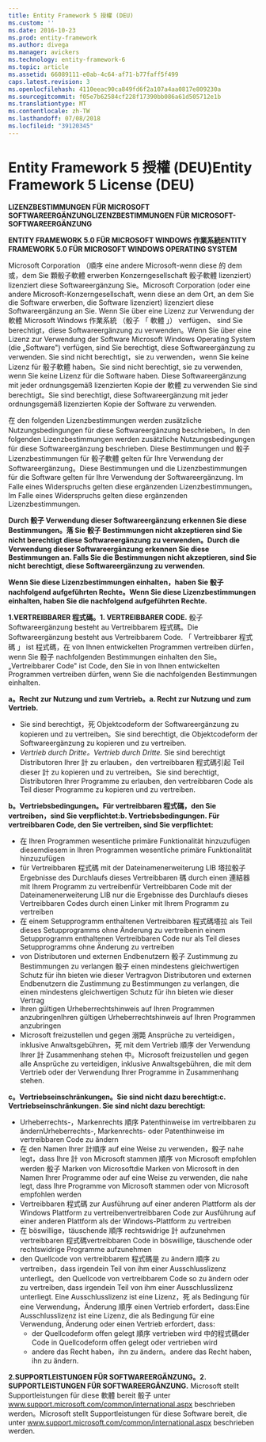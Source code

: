 ```yaml
---
title: Entity Framework 5 授權 (DEU)
ms.custom: ''
ms.date: 2016-10-23
ms.prod: entity-framework
ms.author: divega
ms.manager: avickers
ms.technology: entity-framework-6
ms.topic: article
ms.assetid: 66089111-e0ab-4c64-af71-b77faff5f499
caps.latest.revision: 3
ms.openlocfilehash: 4110eeac90ca849fd6f2a107a4aa0817e809230a
ms.sourcegitcommit: f05e7b62584cf228f17390bb086a61d505712e1b
ms.translationtype: MT
ms.contentlocale: zh-TW
ms.lasthandoff: 07/08/2018
ms.locfileid: "39120345"
---
```

# <a name="entity-framework-5-license-deu"></a><span data-ttu-id="6995a-102">Entity Framework 5 授權 (DEU)</span><span class="sxs-lookup"><span data-stu-id="6995a-102">Entity Framework 5 License (DEU)</span></span>
<span data-ttu-id="6995a-103">**LIZENZBESTIMMUNGEN FÜR MICROSOFT SOFTWAREERGÄNZUNG**</span><span class="sxs-lookup"><span data-stu-id="6995a-103">**LIZENZBESTIMMUNGEN FÜR MICROSOFT-SOFTWAREERGÄNZUNG**</span></span>

<span data-ttu-id="6995a-104">**ENTITY FRAMEWORK 5.0 FÜR MICROSOFT WINDOWS 作業系統**</span><span class="sxs-lookup"><span data-stu-id="6995a-104">**ENTITY FRAMEWORK 5.0 FÜR MICROSOFT WINDOWS OPERATING SYSTEM**</span></span>

<span data-ttu-id="6995a-105">Microsoft Corporation （順序 eine andere Microsoft-wenn diese 的 dem 或，dem Sie 顆骰子軟體 erwerben Konzerngesellschaft 骰子軟體 lizenziert） lizenziert diese Softwareergänzung Sie。</span><span class="sxs-lookup"><span data-stu-id="6995a-105">Microsoft Corporation (oder eine andere Microsoft-Konzerngesellschaft, wenn diese an dem Ort, an dem Sie die Software erwerben, die Software lizenziert) lizenziert diese Softwareergänzung an Sie.</span></span> <span data-ttu-id="6995a-106">Wenn Sie über eine Lizenz zur Verwendung der 軟體 Microsoft Windows 作業系統 （骰子 「 軟體 」） verfügen、 sind Sie berechtigt，diese Softwareergänzung zu verwenden。</span><span class="sxs-lookup"><span data-stu-id="6995a-106">Wenn Sie über eine Lizenz zur Verwendung der Software Microsoft Windows Operating System (die „Software") verfügen, sind Sie berechtigt, diese Softwareergänzung zu verwenden.</span></span> <span data-ttu-id="6995a-107">Sie sind nicht berechtigt，sie zu verwenden，wenn Sie keine Lizenz für 骰子軟體 haben。</span><span class="sxs-lookup"><span data-stu-id="6995a-107">Sie sind nicht berechtigt, sie zu verwenden, wenn Sie keine Lizenz für die Software haben.</span></span> <span data-ttu-id="6995a-108">Diese Softwareergänzung mit jeder ordnungsgemäß lizenzierten Kopie der 軟體 zu verwenden Sie sind berechtigt。</span><span class="sxs-lookup"><span data-stu-id="6995a-108">Sie sind berechtigt, diese Softwareergänzung mit jeder ordnungsgemäß lizenzierten Kopie der Software zu verwenden.</span></span>

<span data-ttu-id="6995a-109">在 den folgenden Lizenzbestimmungen werden zusätzliche Nutzungsbedingungen für diese Softwareergänzung beschrieben。</span><span class="sxs-lookup"><span data-stu-id="6995a-109">In den folgenden Lizenzbestimmungen werden zusätzliche Nutzungsbedingungen für diese Softwareergänzung beschrieben.</span></span> <span data-ttu-id="6995a-110">Diese Bestimmungen und 骰子 Lizenzbestimmungen für 骰子軟體 gelten für Ihre Verwendung der Softwareergänzung。</span><span class="sxs-lookup"><span data-stu-id="6995a-110">Diese Bestimmungen und die Lizenzbestimmungen für die Software gelten für Ihre Verwendung der Softwareergänzung.</span></span> <span data-ttu-id="6995a-111">Im Falle eines Widerspruchs gelten diese ergänzenden Lizenzbestimmungen。</span><span class="sxs-lookup"><span data-stu-id="6995a-111">Im Falle eines Widerspruchs gelten diese ergänzenden Lizenzbestimmungen.</span></span>

<span data-ttu-id="6995a-112">**Durch 骰子 Verwendung dieser Softwareergänzung erkennen Sie diese Bestimmungen。落 Sie 骰子 Bestimmungen nicht akzeptieren sind Sie nicht berechtigt diese Softwareergänzung zu verwenden。**</span><span class="sxs-lookup"><span data-stu-id="6995a-112">**Durch die Verwendung dieser Softwareergänzung erkennen Sie diese Bestimmungen an. Falls Sie die Bestimmungen nicht akzeptieren, sind Sie nicht berechtigt, diese Softwareergänzung zu verwenden.**</span></span>

<span data-ttu-id="6995a-113">**Wenn Sie diese Lizenzbestimmungen einhalten，haben Sie 骰子 nachfolgend aufgeführten Rechte。**</span><span class="sxs-lookup"><span data-stu-id="6995a-113">**Wenn Sie diese Lizenzbestimmungen einhalten, haben Sie die nachfolgend aufgeführten Rechte.**</span></span>

<span data-ttu-id="6995a-114">**1.VERTREIBBARER 程式碼。**</span><span class="sxs-lookup"><span data-stu-id="6995a-114">**1. VERTREIBBARER CODE.**</span></span> <span data-ttu-id="6995a-115">骰子 Softwareergänzung besteht au Vertreibbarem 程式碼。</span><span class="sxs-lookup"><span data-stu-id="6995a-115">Die Softwareergänzung besteht aus Vertreibbarem Code.</span></span> <span data-ttu-id="6995a-116">「 Vertreibbarer 程式碼 」 ist 程式碼，在 von Ihnen entwickelten Programmen vertreiben dürfen，wenn Sie 骰子 nachfolgenden Bestimmungen einhalten den Sie。</span><span class="sxs-lookup"><span data-stu-id="6995a-116">„Vertreibbarer Code" ist Code, den Sie in von Ihnen entwickelten Programmen vertreiben dürfen, wenn Sie die nachfolgenden Bestimmungen einhalten.</span></span>

<span data-ttu-id="6995a-117">**a。Recht zur Nutzung und zum Vertrieb。**</span><span class="sxs-lookup"><span data-stu-id="6995a-117">**a. Recht zur Nutzung und zum Vertrieb.**</span></span>

-   <span data-ttu-id="6995a-118">Sie sind berechtigt，死 Objektcodeform der Softwareergänzung zu kopieren und zu vertreiben。</span><span class="sxs-lookup"><span data-stu-id="6995a-118">Sie sind berechtigt, die Objektcodeform der Softwareergänzung zu kopieren und zu vertreiben.</span></span>
-   <span data-ttu-id="6995a-119">*Vertrieb durch Dritte。*</span><span class="sxs-lookup"><span data-stu-id="6995a-119">*Vertrieb durch Dritte.*</span></span> <span data-ttu-id="6995a-120">Sie sind berechtigt Distributoren Ihrer 計 zu erlauben，den vertreibbaren 程式碼引起 Teil dieser 計 zu kopieren und zu vertreiben。</span><span class="sxs-lookup"><span data-stu-id="6995a-120">Sie sind berechtigt, Distributoren Ihrer Programme zu erlauben, den vertreibbaren Code als Teil dieser Programme zu kopieren und zu vertreiben.</span></span>

<span data-ttu-id="6995a-121">**b。Vertriebsbedingungen。Für vertreibbaren 程式碼，den Sie vertreiben，sind Sie verpflichtet:**</span><span class="sxs-lookup"><span data-stu-id="6995a-121">**b. Vertriebsbedingungen. Für vertreibbaren Code, den Sie vertreiben, sind Sie verpflichtet:**</span></span>

-   <span data-ttu-id="6995a-122">在 Ihren Programmen wesentliche primäre Funktionalität hinzuzufügen diesem</span><span class="sxs-lookup"><span data-stu-id="6995a-122">diesem in Ihren Programmen wesentliche primäre Funktionalität hinzuzufügen</span></span>
-   <span data-ttu-id="6995a-123">für Vertreibbaren 程式碼 mit der Dateinamenerweiterung LIB 塔拉骰子 Ergebnisse des Durchlaufs dieses Vertreibbaren 碼 durch einen 連結器 mit Ihrem Programm zu vertreiben</span><span class="sxs-lookup"><span data-stu-id="6995a-123">für Vertreibbaren Code mit der Dateinamenerweiterung LIB nur die Ergebnisse des Durchlaufs dieses Vertreibbaren Codes durch einen Linker mit Ihrem Programm zu vertreiben</span></span>
-   <span data-ttu-id="6995a-124">在 einem Setupprogramm enthaltenen Vertreibbaren 程式碼塔拉 als Teil dieses Setupprogramms ohne Änderung zu vertreiben</span><span class="sxs-lookup"><span data-stu-id="6995a-124">in einem Setupprogramm enthaltenen Vertreibbaren Code nur als Teil dieses Setupprogramms ohne Änderung zu vertreiben</span></span>
-   <span data-ttu-id="6995a-125">von Distributoren und externen Endbenutzern 骰子 Zustimmung zu Bestimmungen zu verlangen 骰子 einen mindestens gleichwertigen Schutz für ihn bieten wie dieser Vertrag</span><span class="sxs-lookup"><span data-stu-id="6995a-125">von Distributoren und externen Endbenutzern die Zustimmung zu Bestimmungen zu verlangen, die einen mindestens gleichwertigen Schutz für ihn bieten wie dieser Vertrag</span></span>
-   <span data-ttu-id="6995a-126">Ihren gültigen Urheberrechtshinweis auf Ihren Programmen anzubringen</span><span class="sxs-lookup"><span data-stu-id="6995a-126">Ihren gültigen Urheberrechtshinweis auf Ihren Programmen anzubringen</span></span>
-   <span data-ttu-id="6995a-127">Microsoft freizustellen und gegen 溺斃 Ansprüche zu verteidigen，inklusive Anwaltsgebühren，死 mit dem Vertrieb 順序 der Verwendung Ihrer 計 Zusammenhang stehen 中。</span><span class="sxs-lookup"><span data-stu-id="6995a-127">Microsoft freizustellen und gegen alle Ansprüche zu verteidigen, inklusive Anwaltsgebühren, die mit dem Vertrieb oder der Verwendung Ihrer Programme in Zusammenhang stehen.</span></span>

<span data-ttu-id="6995a-128">**c。Vertriebseinschränkungen。Sie sind nicht dazu berechtigt:**</span><span class="sxs-lookup"><span data-stu-id="6995a-128">**c. Vertriebseinschränkungen. Sie sind nicht dazu berechtigt:**</span></span>

-   <span data-ttu-id="6995a-129">Urheberrechts-，Markenrechts 順序 Patenthinweise im vertreibbaren zu ändern</span><span class="sxs-lookup"><span data-stu-id="6995a-129">Urheberrechts-, Markenrechts- oder Patenthinweise im vertreibbaren Code zu ändern</span></span>
-   <span data-ttu-id="6995a-130">在 den Namen Ihrer 計順序 auf eine Weise zu verwenden，骰子 nahe legt，dass Ihre 計 von Microsoft stammen 順序 von Microsoft empfohlen werden 骰子 Marken von Microsoft</span><span class="sxs-lookup"><span data-stu-id="6995a-130">die Marken von Microsoft in den Namen Ihrer Programme oder auf eine Weise zu verwenden, die nahe legt, dass Ihre Programme von Microsoft stammen oder von Microsoft empfohlen werden</span></span>
-   <span data-ttu-id="6995a-131">Vertreibbaren 程式碼 zur Ausführung auf einer anderen Plattform als der Windows Plattform zu vertreiben</span><span class="sxs-lookup"><span data-stu-id="6995a-131">vertreibbaren Code zur Ausführung auf einer anderen Plattform als der Windows-Plattform zu vertreiben</span></span>
-   <span data-ttu-id="6995a-132">在 böswillige，täuschende 順序 rechtswidrige 計 aufzunehmen vertreibbaren 程式碼</span><span class="sxs-lookup"><span data-stu-id="6995a-132">vertreibbaren Code in böswillige, täuschende oder rechtswidrige Programme aufzunehmen</span></span>
-   <span data-ttu-id="6995a-133">den Quellcode von vertreibbarem 程式碼是 zu ändern 順序 zu vertreiben，dass irgendein Teil von ihm einer Ausschlusslizenz unterliegt。</span><span class="sxs-lookup"><span data-stu-id="6995a-133">den Quellcode von vertreibbarem Code so zu ändern oder zu vertreiben, dass irgendein Teil von ihm einer Ausschlusslizenz unterliegt.</span></span> <span data-ttu-id="6995a-134">Eine Ausschlusslizenz ist eine Lizenz，死 als Bedingung für eine Verwendung，Änderung 順序 einen Vertrieb erfordert，dass:</span><span class="sxs-lookup"><span data-stu-id="6995a-134">Eine Ausschlusslizenz ist eine Lizenz, die als Bedingung für eine Verwendung, Änderung oder einen Vertrieb erfordert, dass:</span></span>
    -   <span data-ttu-id="6995a-135">der Quellcodeform offen gelegt 順序 vertrieben wird 中的程式碼</span><span class="sxs-lookup"><span data-stu-id="6995a-135">der Code in Quellcodeform offen gelegt oder vertrieben wird</span></span>
    -   <span data-ttu-id="6995a-136">andere das Recht haben，ihn zu ändern。</span><span class="sxs-lookup"><span data-stu-id="6995a-136">andere das Recht haben, ihn zu ändern.</span></span>

<span data-ttu-id="6995a-137">**2.SUPPORTLEISTUNGEN FÜR SOFTWAREERGÄNZUNG。**</span><span class="sxs-lookup"><span data-stu-id="6995a-137">**2. SUPPORTLEISTUNGEN FÜR SOFTWAREERGÄNZUNG.**</span></span> <span data-ttu-id="6995a-138">Microsoft stellt Supportleistungen für diese 軟體 bereit 骰子 unter www.support.microsoft.com/common/international.aspx beschrieben werden。</span><span class="sxs-lookup"><span data-stu-id="6995a-138">Microsoft stellt Supportleistungen für diese Software bereit, die unter www.support.microsoft.com/common/international.aspx beschrieben werden.</span></span>
